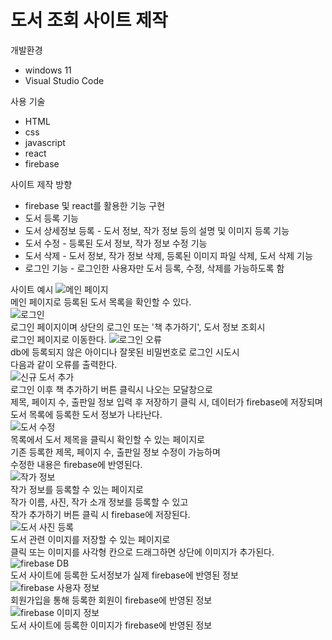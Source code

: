 # 도서 조회 사이트 제작

개발환경

- windows 11
- Visual Studio Code

사용 기술

- HTML
- css
- javascript
- react
- firebase

사이트 제작 방향

- firebase 및 react를 활용한 기능 구현
- 도서 등록 기능
- 도서 상세정보 등록 - 도서 정보, 작가 정보 등의 설명 및 이미지 등록 기능
- 도서 수정 - 등록된 도서 정보, 작가 정보 수정 기능
- 도서 삭제 - 도서 정보, 작가 정보 삭제, 등록된 이미지 파일 삭제, 도서 삭제 기능
- 로그인 기능 - 로그인한 사용자만 도서 등록, 수정, 삭제를 가능하도록 함

사이트 예시
<img src="/img/main_page.png" title="메인 페이지"></img>
</br>
메인 페이지로 등록된 도서 목록을 확인할 수 있다.
</br>
<img src="/img/login.png" title="로그인"></img>
</br>
로그인 페이지이며 상단의 로그인 또는 '책 추가하기', 도서 정보 조회시  
로그인 페이지로 이동한다.
<img src="/img/login_error.png" title="로그인 오류"></img></br>
db에 등록되지 않은 아이디나 잘못된 비밀번호로 로그인 시도시  
다음과 같이 오류를 출력한다.
</br>
<img src="/img/add_book.png" title="신규 도서 추가"></img></br>
로그인 이후 책 추가하기 버튼 클릭시 나오는 모달창으로  
제목, 페이지 수, 출판일 정보 입력 후 저장하기 클릭 시, 데이터가 firebase에 저장되며  
도서 목록에 등록한 도서 정보가 나타난다.
</br>
<img src="/img/modify.png" title="도서 수정"></img></br>
목록에서 도서 제목을 클릭시 확인할 수 있는 페이지로  
기존 등록한 제목, 페이지 수, 출판일 정보 수정이 가능하며  
수정한 내용은 firebase에 반영된다.
</br>
<img src="/img/add_author.png" title="작가 정보"></img></br>
작가 정보를 등록할 수 있는 페이지로  
작가 이름, 사진, 작가 소개 정보를 등록할 수 있고  
작가 추가하기 버튼 클릭 시 firebase에 저장된다.
</br>
<img src="/img/add_picture.png" title="도서 사진 등록"></img></br>
도서 관련 이미지를 저장할 수 있는 페이지로  
클릭 또는 이미지를 사각형 칸으로 드래그하면 상단에 이미지가 추가된다.
</br>
<img src="/img/firebase_db.png" title="firebase DB"></img></br>
도서 사이트에 등록한 도서정보가 실제 firebase에 반영된 정보
</br>
<img src="/img/firebase_user.png" title="firebase 사용자 정보"></img></br>
회원가입을 통해 등록한 회원이 firebase에 반영된 정보
</br>
<img src="/img/firebase_image.png" title="firebase 이미지 정보"></img></br>
도서 사이트에 등록한 이미지가 firebase에 반영된 정보
